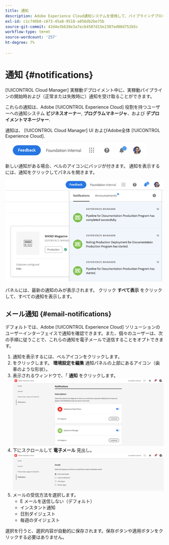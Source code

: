 ```yaml
---
title: 通知
description: Adobe Experience Cloud通知システムを使用して、パイプラインデプロイメントに関する情報を受け取る方法を説明します。
exl-id: c1c740b0-c873-45a8-9518-a856db2be75b
source-git-commit: 42d4e3bb38e3a7ecb4507d15e2307ed08d752b5c
workflow-type: tm+mt
source-wordcount: '257'
ht-degree: 7%

---
```


# 通知 {#notifications}

[!UICONTROL Cloud Manager] 実稼動デプロイメント中に、実稼動パイプラインの開始時および（正常または失敗時に）通知を受け取ることができます。

これらの通知は、Adobe [!UICONTROL Experience Cloud] 役割を持つユーザーへの通知システム **ビジネスオーナー**, **プログラムマネージャ**、および **デプロイメントマネージャー**.

通知は、 [!UICONTROL Cloud Manager] UI およびAdobe全体 [!UICONTROL Experience Cloud].

![メニューバーの通知アイコン](assets/notify-1.png)

新しい通知がある場合、ベルのアイコンにバッジが付きます。 通知を表示するには、通知をクリックしてパネルを開きます。

![通知の表示](assets/notify-2.png)

パネルには、最新の通知のみが表示されます。 クリック **すべて表示** をクリックして、すべての通知を表示します。

## メール通知 {#email-notifications}

デフォルトでは、Adobe [!UICONTROL Experience Cloud] ソリューションの ユーザーインターフェイスで通知を確認できます。また、個々のユーザーは、次の手順に従うことで、これらの通知を電子メールで送信することをオプトできます。

1. 通知を表示するには、ベルアイコンをクリックします。
1. をクリックします。 **環境設定を編集** 通知パネルの上部にあるアイコン（歯車のような形状）。
1. 表示されるウィンドウで、「 **通知** をクリックします。
   ![環境設定ウィンドウを編集](assets/notification-preferences.png)
1. 下にスクロールして **電子メール** 見出し。
   ![E メールオプション](assets/email-preferences.png)
1. メールの受信方法を選択します。
   * E メールを送信しない（デフォルト）
   * インスタント通知
   * 日別ダイジェスト
   * 毎週のダイジェスト

選択を行うと、選択内容が自動的に保存されます。保存ボタンや適用ボタンをクリックする必要はありません。
